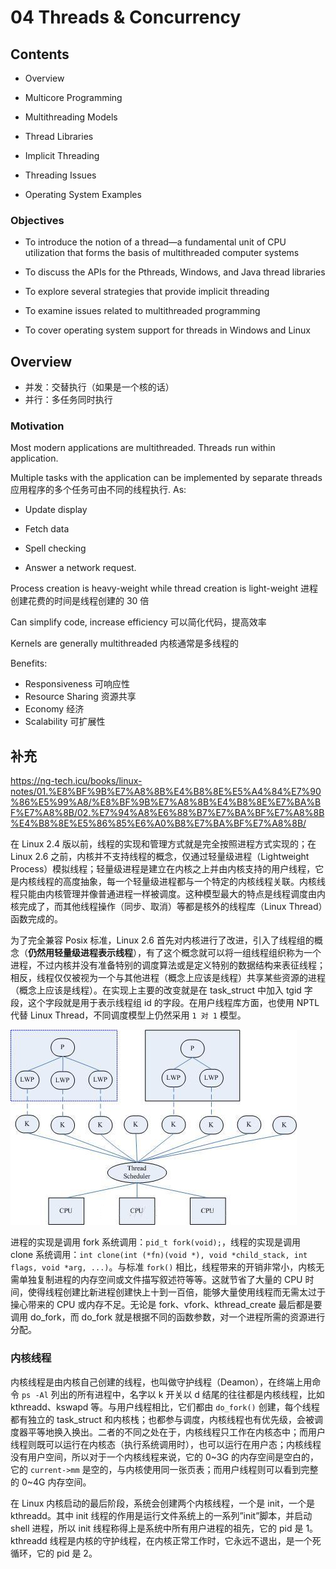 # 04 Threads & Concurrency

## Contents

- Overview

- Multicore Programming

- Multithreading Models

- Thread Libraries

- Implicit Threading

- Threading Issues

- Operating System Examples

### Objectives

- To introduce the notion of a thread—a fundamental unit of CPU utilization that forms the basis of multithreaded computer systems

- To discuss the APIs for the Pthreads, Windows, and Java thread libraries

- To explore several strategies that provide implicit threading

- To examine issues related to multithreaded programming

- To cover operating system support for threads in Windows and Linux

## Overview

- 并发：交替执行（如果是一个核的话）
- 并行：多任务同时执行

### Motivation

Most modern applications are multithreaded. Threads run within application.

Multiple tasks with the application can be implemented by separate threads 应用程序的多个任务可由不同的线程执行. As:

- Update display

- Fetch data

- Spell checking

- Answer a network request.

Process creation is heavy-weight while thread creation is light-weight 进程创建花费的时间是线程创建的 30 倍

Can simplify code, increase efficiency 可以简化代码，提高效率

Kernels are generally multithreaded 内核通常是多线程的

Benefits:

- Responsiveness 可响应性
- Resource Sharing 资源共享
- Economy 经济
- Scalability 可扩展性

## 补充

<https://ng-tech.icu/books/linux-notes/01.%E8%BF%9B%E7%A8%8B%E4%B8%8E%E5%A4%84%E7%90%86%E5%99%A8/%E8%BF%9B%E7%A8%8B%E4%B8%8E%E7%BA%BF%E7%A8%8B/02.%E7%94%A8%E6%88%B7%E7%BA%BF%E7%A8%8B%E4%B8%8E%E5%86%85%E6%A0%B8%E7%BA%BF%E7%A8%8B/>

在 Linux 2.4 版以前，线程的实现和管理方式就是完全按照进程方式实现的；在 Linux 2.6 之前，内核并不支持线程的概念，仅通过轻量级进程（Lightweight Process）模拟线程；轻量级进程是建立在内核之上并由内核支持的用户线程，它是内核线程的高度抽象，每一个轻量级进程都与一个特定的内核线程关联。内核线程只能由内核管理并像普通进程一样被调度。这种模型最大的特点是线程调度由内核完成了，而其他线程操作（同步、取消）等都是核外的线程库（Linux Thread）函数完成的。

为了完全兼容 Posix 标准，Linux 2.6 首先对内核进行了改进，引入了线程组的概念（**仍然用轻量级进程表示线程**），有了这个概念就可以将一组线程组织称为一个进程，不过内核并没有准备特别的调度算法或是定义特别的数据结构来表征线程；相反，线程仅仅被视为一个与其他进程（概念上应该是线程）共享某些资源的进程（概念上应该是线程）。在实现上主要的改变就是在 task_struct 中加入 tgid 字段，这个字段就是用于表示线程组 id 的字段。在用户线程库方面，也使用 NPTL 代替 Linux Thread，不同调度模型上仍然采用 `1 对 1` 模型。

![](image/image_DpaeTi88Ue.png)

进程的实现是调用 fork 系统调用：`pid_t fork(void);`，线程的实现是调用 clone 系统调用：`int clone(int (*fn)(void *), void *child_stack, int flags, void *arg, ...)`。与标准 `fork()` 相比，线程带来的开销非常小，内核无需单独复制进程的内存空间或文件描写叙述符等等。这就节省了大量的 CPU 时间，使得线程创建比新进程创建快上十到一百倍，能够大量使用线程而无需太过于操心带来的 CPU 或内存不足。无论是 fork、vfork、kthread_create 最后都是要调用 do_fork，而 do_fork 就是根据不同的函数参数，对一个进程所需的资源进行分配。

### 内核线程

内核线程是由内核自己创建的线程，也叫做守护线程（Deamon），在终端上用命令 `ps -Al` 列出的所有进程中，名字以 k 开关以 d 结尾的往往都是内核线程，比如 kthreadd、kswapd 等。与用户线程相比，它们都由 `do_fork()` 创建，每个线程都有独立的 task_struct 和内核栈；也都参与调度，内核线程也有优先级，会被调度器平等地换入换出。二者的不同之处在于，内核线程只工作在内核态中；而用户线程则既可以运行在内核态（执行系统调用时），也可以运行在用户态；内核线程没有用户空间，所以对于一个内核线程来说，它的 0\~3G 的内存空间是空白的，它的 `current->mm` 是空的，与内核使用同一张页表；而用户线程则可以看到完整的 0\~4G 内存空间。

在 Linux 内核启动的最后阶段，系统会创建两个内核线程，一个是 init，一个是 kthreadd。其中 init 线程的作用是运行文件系统上的一系列”init”脚本，并启动 shell 进程，所以 init 线程称得上是系统中所有用户进程的祖先，它的 pid 是 1。kthreadd 线程是内核的守护线程，在内核正常工作时，它永远不退出，是一个死循环，它的 pid 是 2。
